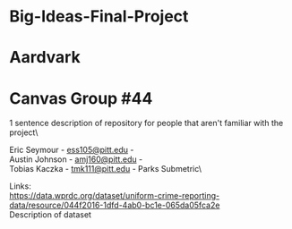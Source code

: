 # Big-Ideas-Final-Project
# Aardvark
# Canvas Group #44

1 sentence description of repository for people that aren't familiar with the project\

Eric Seymour - ess105@pitt.edu - \
Austin Johnson - amj160@pitt.edu - \
Tobias Kaczka - tmk111@pitt.edu - Parks Submetric\

Links:\
https://data.wprdc.org/dataset/uniform-crime-reporting-data/resource/044f2016-1dfd-4ab0-bc1e-065da05fca2e \
Description of dataset
